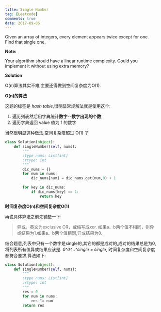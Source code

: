 ```yaml
---
title: Single Number
tag: [Leetcode]
comments: true
date: 2017-09-06
---
```








Given an array of integers, every element appears twice except for one. Find that single one.

**Note:**

Your algorithm should have a linear runtime complexity. Could you implement it without using extra memory?


**Solution**

O(n)算法其实不难,主要还得做到空间复杂度为O(1).

**O(n)的算法**

这题的标签是 *hash table*,很明显常规解法就是使用这个:

1. 遍历列表然后用字典统计**数字--数字出现的个数**
2. 遍历字典返回 value 值为 1 的数字

当然很明显这种做法,空间复杂度超过 O(1) 了

```python
class Solution(object):
    def singleNumber(self, nums):
        """
        :type nums: List[int]
        :rtype: int
        """
        dic_nums = {}
        for num in nums:
            dic_nums[num] = dic_nums.get(num,0) + 1
        
        for key in dic_nums:
            if dic_nums[key] == 1:
                return key
```

**时间复杂度O(n)和空间复杂度O(1)**

再说具体算法之前先铺垫一下:

>异或，英文为exclusive OR，或缩写成xor. 
如果a、b两个值不相同，则异或结果为1.如果a、b两个值相同,异或结果为0.

结合题意,列表中只有一个数字是single的,其它的都是成对的,成对的结果总是为0,将列表所有值异或结果应该是: *0^0^...^single = single*,
时间复杂度和空间复杂度都符合要求,算法如下:

```python
class Solution(object):
    def singleNumber(self, nums):
        """
        :type nums: List[int]
        :rtype: int
        """
        res = 0
        for num in nums:
            res ^= num
        return res
```